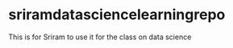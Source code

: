 sriramdatasciencelearningrepo
=============================

This is for Sriram to use it for the class on data science

